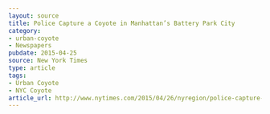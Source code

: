 ```yaml
---
layout: source
title: Police Capture a Coyote in Manhattan’s Battery Park City
category: 
- urban-coyote
- Newspapers
pubdate: 2015-04-25
source: New York Times
type: article
tags:
- Urban Coyote
- NYC Coyote
article_url: http://www.nytimes.com/2015/04/26/nyregion/police-capture-a-coyote-in-manhattans-battery-park-city.html?_r=0
---
```

